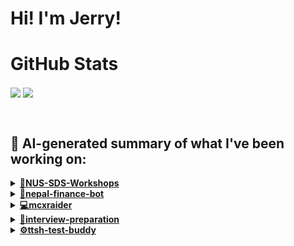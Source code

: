 

# Hi! I'm Jerry!

# GitHub Stats
<p>
  <img align="center" src="https://github-readme-stats.vercel.app/api?username=mcxraider&count_private=true&show_icons=true&theme=github_dark&bg_color=00000099&rank_icon=percentile" />
  <img align="center" src="https://github-readme-stats.vercel.app/api/top-langs/?username=mcxraider&theme=github_dark&bg_color=00000099&exclude_repo=mcxraider.github.io&langs_count=8&size_weight=0.3&count_weight=0.7&hide=css,html&layout=compact" />
</p>
<br>

## 🔨 AI-generated summary of what I've been working on:

  <details>
  <summary><strong><a href="https://github.com/mcxraider/NUS-SDS-Workshops">🔧NUS-SDS-Workshops</a></strong></summary>
  <br/>
  > This repository contains the central hub for code relevant to the NUS SDS Workshops' Committee, hosting essential resources and tools for committee members. <br/>
  ------------------------------------------------------------------------------------------------------------------------------ <br/>
  > Updates include final edits to NLP code, restructuring file organization, adding a contextual bank text file, and creating code for a RAG demo in NLP workshops.
  </details>
  
  <details>
  <summary><strong><a href="https://github.com/mcxraider/nepal-finance-bot">💸nepal-finance-bot</a></strong></summary>
  <br/>
  > This repository contains code for a finance bot tailored for Nepal, offering insights and functionality related to financial services in the region. <br/>
  ------------------------------------------------------------------------------------------------------------------------------ <br/>
  > Commits include handling bot API key loading, improving error handling, adding payment submission feature, and enhancing error messages and file configurations.
  </details>
  
  <details>
  <summary><strong><a href="https://github.com/mcxraider/mcxraider">💻mcxraider</a></strong></summary>
  <br/>
  > This repository contains scheduled generation of GPT-powered READMEs for maintaining an updated Github profile with engaging content. <br/>
  ------------------------------------------------------------------------------------------------------------------------------ <br/>
  > The repository mcxraider features cron-scheduled README.md updates, script modifications, workflow adjustments, and wordcloud removal.
  </details>
  
  <details>
  <summary><strong><a href="https://github.com/mcxraider/interview-preparation">💼interview-preparation</a></strong></summary>
  <br/>
  > This repository contains a collection of questions and answers tailored for preparing individuals for data science and data analyst interviews. <br/>
  ------------------------------------------------------------------------------------------------------------------------------ <br/>
  > The repository "interview-preparation" now includes data analyst questions, SQL cheatsheet, theory questions, and reading material links.
  </details>
  
  <details>
  <summary><strong><a href="https://github.com/mcxraider/ttsh-test-buddy">⚙️ttsh-test-buddy</a></strong></summary>
  <br/>
  > This repository contains a speech-to-speech model designed for TTSH (Tan Tock Seng Hospital) training purposes, facilitating real-time translation for enhanced communication efficiency. <br/>
  ------------------------------------------------------------------------------------------------------------------------------ <br/>
  > In the "ttsh-test-buddy" repository, recent commits involve adding scripts, generating questions, linting, merging, and including data for further prompting testing and finetuning evaluation by contributors Jerry and MEDiMakers.
  </details>
  
<br>


